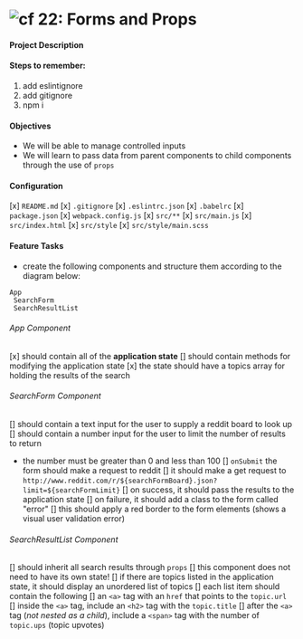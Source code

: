 ![cf](https://i.imgur.com/7v5ASc8.png) 22: Forms and Props
======

#### Project Description


#### Steps to remember:
1. add eslintignore
2. add gitignore
3. npm i

#### Objectives  
* We will be able to manage controlled inputs
* We will learn to pass data from parent components to child components through the use of `props`

#### Configuration  
[x] `README.md`
[x] `.gitignore`
[x] `.eslintrc.json`
[x] `.babelrc`
[x] `package.json`
[x] `webpack.config.js`
[x] `src/**`
  [x] `src/main.js`
  [x] `src/index.html`
  [x] `src/style`
  [x] `src/style/main.scss`

#### Feature Tasks
* create the following components and structure them according to the diagram below:
```
App
 SearchForm
 SearchResultList
```
###### App Component
[x] should contain all of the **application state**
[] should contain methods for modifying the application state
[x] the state should have a topics array for holding the results of the search

###### SearchForm Component
[] should contain a text input for the user to supply a reddit board to look up
[] should contain a number input for the user to limit the number of results to return
  * the number must be greater than 0 and less than 100
[] `onSubmit` the form should make a request to reddit
  [] it should make a get request to `http://www.reddit.com/r/${searchFormBoard}.json?limit=${searchFormLimit}`
  [] on success, it should pass the results to the application state
  [] on failure, it should add a class to the form called "error"
    [] this should apply a red border to the form elements (shows a visual user validation error)

###### SearchResultList Component
[] should inherit all search results through `props`
  [] this component does not need to have its own state!
[] if there are topics listed in the application state, it should display an unordered list of topics
[] each list item should contain the following
  [] an `<a>` tag with an `href` that points to the `topic.url`
  [] inside the `<a>` tag, include an `<h2>` tag with the `topic.title`
  [] after the `<a>` tag (*not nested as a child*), include a `<span>` tag with the number of `topic.ups` (topic upvotes)
